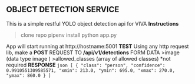 ## OBJECT DETECTION SERVICE

This is a simple restful YOLO object detection api for VIVA
**Instructions**

> clone repo
> pipenv install
> python app.py

App will start running at http://hostname:5001
**TEST**
Using any http request lib, make a **POST** REQUEST TO **/api/v1/detections**
FORM DATA >image (data type image ) >allowed_classes (array of allowed classes) \*not required
**RESPONSE**
`json [ { "class": "person", "confidence": 0.9910551309585571, "xmin": 213.0, "ymin": 695.0, "xmax": 270.0, "ymax": 860.0 } ] `
